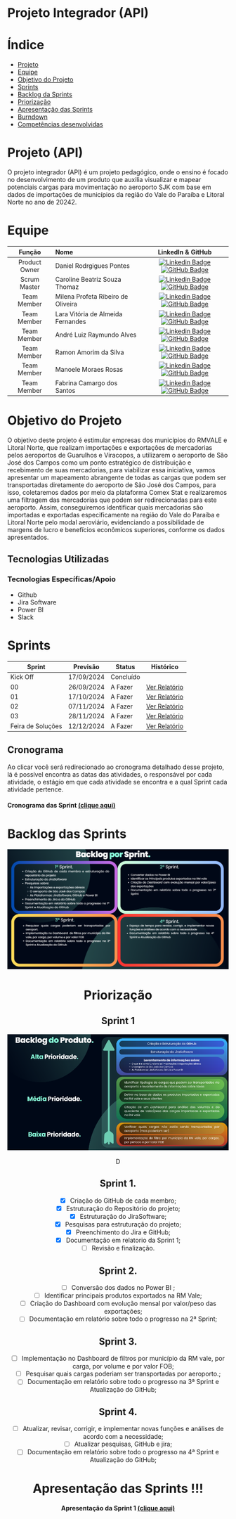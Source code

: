 # Projeto Integrador (API)
# Índice

* [Projeto](#projeto-API)
* [Equipe](#equipe)
* [Objetivo do Projeto](#objetivo-do-projeto)
* [Sprints](#Sprints)
* [Backlog da Sprints](#Backlog-das-Sprints)
* [Priorização](#Priorização)
* [Apresentação das Sprints](#Apresentação-das-sprints)
* [Burndown](#Burndown)
* [Competências desenvolvidas](#competências-desenvolvidas)


# Projeto (API) 
 O projeto integrador (API) é um projeto pedagógico, onde o ensino é focado no desenvolvimento de um produto que auxilia visualizar e mapear potenciais cargas para movimentação no aeroporto SJK com base em dados de importações de municípios da região do Vale do Paraíba e Litoral Norte no ano de 20242. 


# Equipe
|    Função     | Nome                                  |                                                                                                                                                      LinkedIn & GitHub                                                                                                                                                      |
| :-----------: | :------------------------------------ | :-------------------------------------------------------------------------------------------------------------------------------------------------------------------------------------------------------------------------------------------------------------------------------------------------------------------------: |
| Product Owner |   Daniel Rodrgigues Pontes        |     [![Linkedin Badge](https://img.shields.io/badge/Linkedin-blue?style=flat-square&logo=Linkedin&logoColor=white)](https://www.linkedin.com/in/daniel-pontes-919444245?utm_source=share&utm_campaign=share_via&utm_content=profile&utm_medium=android_app) [![GitHub Badge](https://img.shields.io/badge/GitHub-111217?style=flat-square&logo=github&logoColor=white)](https://github.com/pontessdaniel)              |
| Scrum Master  | Caroline Beatriz Souza Thomaz |      [![Linkedin Badge](https://img.shields.io/badge/Linkedin-blue?style=flat-square&logo=Linkedin&logoColor=white)](https://www.linkedin.com/in/caroline-thomaz-33905718a?utm_source=share&utm_campaign=share_via&utm_content=profile&utm_medium=android_app) [![GitHub Badge](https://img.shields.io/badge/GitHub-111217?style=flat-square&logo=github&logoColor=white)](https://github.com/CarolThomaz)     |
| Team Member   | Milena Profeta Ribeiro de Oliveira         |         [![Linkedin Badge](https://img.shields.io/badge/Linkedin-blue?style=flat-square&logo=Linkedin&logoColor=white)](https://www.linkedin.com/in/milena-profeta-de-oliveira-3a710220a?utm_source=share&utm_campaign=share_via&utm_content=profile&utm_medium=android_app) [![GitHub Badge](https://img.shields.io/badge/GitHub-111217?style=flat-square&logo=github&logoColor=white)](https://github.com/MilenaProfeta)        |
|  Team Member  | Lara Vitória de Almeida Fernandes     |         [![Linkedin Badge](https://img.shields.io/badge/Linkedin-blue?style=flat-square&logo=Linkedin&logoColor=white)](https://www.linkedin.com/in/lara-vit%C3%B3ria-almeida-fernandes-83599b2a4?utm_source=share&utm_campaign=share_via&utm_content=profile&utm_medium=android_app) [![GitHub Badge](https://img.shields.io/badge/GitHub-111217?style=flat-square&logo=github&logoColor=white)](https://github.com/LaraVF)        |
|  Team Member  | André Luiz Raymundo Alves            |   [![Linkedin Badge](https://img.shields.io/badge/Linkedin-blue?style=flat-square&logo=Linkedin&logoColor=white)](https://www.linkedin.com/in/andre-alves-a20a691bb) [![GitHub Badge](https://img.shields.io/badge/GitHub-111217?style=flat-square&logo=github&logoColor=white)](https://github.com/AndreAlves44)   |
|  Team Member  | Ramon Amorim da Silva            |   [![Linkedin Badge](https://img.shields.io/badge/Linkedin-blue?style=flat-square&logo=Linkedin&logoColor=white)](https://www.linkedin.com/in/ramon-amorim-da-silva-512a54327/) [![GitHub Badge](https://img.shields.io/badge/GitHub-111217?style=flat-square&logo=github&logoColor=white)](https://github.com/ramonads42)   |
|  Team Member  | Manoele Moraes Rosas            |   [![Linkedin Badge](https://img.shields.io/badge/Linkedin-blue?style=flat-square&logo=Linkedin&logoColor=white)](https://www.linkedin.com/in/manoele-moraes-9b3345210?utm_source=share&utm_campaign=share_via&utm_content=profile&utm_medium=ios_app) [![GitHub Badge](https://img.shields.io/badge/GitHub-111217?style=flat-square&logo=github&logoColor=white)](https://github.com/Manoelemoraes)   |
|  Team Member  | Fabrina Camargo dos Santos            |   [![Linkedin Badge](https://img.shields.io/badge/Linkedin-blue?style=flat-square&logo=Linkedin&logoColor=white)](https://www.linkedin.com/in/fabrina-camargo-385703302?utm_source=share&utm_campaign=share_via&utm_content=profile&utm_medium=android_app) [![GitHub Badge](https://img.shields.io/badge/GitHub-111217?style=flat-square&logo=github&logoColor=white)](https://github.com/camargofabrina)   |



# Objetivo do Projeto
O objetivo deste projeto é estimular empresas dos municípios do RMVALE e Litoral Norte, que realizam importações e exportações de mercadorias pelos aeroportos de Guarulhos e Viracopos, a utilizarem o aeroporto de São José dos Campos como um ponto estratégico de distribuição e recebimento de suas mercadorias, para viabilizar essa iniciativa, vamos apresentar um mapeamento abrangente de todas as cargas que podem ser transportadas diretamente do aeroporto de São José dos Campos, para isso, coletaremos dados por meio da plataforma Comex Stat e realizaremos uma filtragem das mercadorias que podem ser redirecionadas para este aeroporto. Assim, conseguiremos identificar quais mercadorias são importadas e exportadas especificamente na região do Vale do Paraíba e Litoral Norte pelo modal aeroviário, evidenciando a possibilidade de margens de lucro e benefícios econômicos superiores, conforme os dados apresentados.
## Tecnologias Utilizadas

 ### Tecnologias Específicas/Apoio
 - Github
 - Jira Software
 - Power BI
 - Slack
# Sprints

Sprint | Previsão | Status| Histórico|
|------|--------|------|--------| 
|Kick Off| 17/09/2024 | Concluído | | 
|00| 26/09/2024 | A Fazer |[Ver Relatório](https://github.com/pontessdaniel/PIL-Aeroporto/tree/main/Relat%C3%B3rios/PDFs/Relatório-de-atividades.pdf) | 
|01|  17/10/2024| A Fazer |[Ver Relatório]() | 
|02| 07/11/2024 | A Fazer |[Ver Relatório]() | 
|03| 28/11/2024 | A Fazer |[Ver Relatório](https://github.com/Talesfn1/Projeto_API/blob/main/Relatorios/Relat%C3%B3rio%204.pdf)  | 
|Feira de Soluções|12/12/2024 | A Fazer |[Ver Relatório](https://fatecsjc-prd.azurewebsites.net/downloads/estagio/modelo_relatorio_estagio_gpi.docx) | 

## Cronograma
Ao clicar você será redirecionado ao cronograma detalhado desse projeto, lá é possível encontra as datas das atividades, o responsável por cada atividade, o estágio em que cada atividade se encontra e a qual Sprint cada atividade pertence.

#### Cronograma das Sprint [(clique aqui)](https://github.com/users/ramonads42/projects/2/views/1)

# Backlog das Sprints
  
<div align="center">
    
![sprint backlog](https://github.com/Talesfn1/Projeto_API/blob/main/BackLogIMG/Attback3.png)
# Priorização
## Sprint 1
![product backlog](https://github.com/Talesfn1/Projeto_API/blob/main/BackLogIMG/BacklogP1.png)
<!-- Seção para revisão####
## Sprint 2
![product backlog](https://github.com/Talesfn1/Projeto_API/blob/main/BackLogIMG/Sprint2.png)
## Sprint 3
![product backlog](https://github.com/Talesfn1/Projeto_API/blob/main/BackLogIMG/3sprint.png)
## Sprint 4
![product backlog](https://github.com/Talesfn1/Projeto_API/blob/main/BackLogIMG/sprint4.png)
</div>
-->
D
<!-- Seção para revisão####
# Burndown
### Sprint 1
![sprint backlog](https://github.com/Talesfn1/Projeto_API/blob/main/BackLogIMG/Burndown.png)
### Sprint 2
![sprint backlog](https://github.com/Talesfn1/Projeto_API/blob/main/BackLogIMG/Burndown%232.png)
### Sprint 3
![sprint backlog](https://github.com/Talesfn1/Projeto_API/blob/main/BackLogIMG/Burndown3.png)
### Sprint 4
![sprint backlog](https://github.com/Talesfn1/Projeto_API/blob/main/BackLogIMG/Burndown4.png)
-->  

## Sprint 1. 
- [x] Criação do GitHub de cada membro;
- [x] Estruturação do Repositório do projeto;
- [x] Estruturação do JiraSoftware;
- [x] Pesquisas para estruturação do projeto;
- [x] Preenchimento do Jira e GitHub;
- [x] Documentação em relatorio da Sprint 1;
- [ ] Revisão e finalização.
## Sprint 2. 
- [ ] Conversão dos dados no Power BI ;
- [ ] Identificar principais produtos exportados na RM Vale;
- [ ] Criação do Dashboard com evolução mensal por valor/peso das exportações;
- [ ] Documentação em relatório sobre todo o progresso na 2ª Sprint;
## Sprint 3. 
- [ ] Implementação no Dashboard de filtros por município da RM vale, por carga, por volume e por valor FOB;
- [ ] Pesquisar quais cargas poderiam ser transportadas por aeroporto.;
- [ ] Documentação em relatório sobre todo o progresso na 3ª Sprint e Atualização do GitHub;
## Sprint 4. 
- [ ] Atualizar, revisar, corrigir, e implementar novas funções e análises de acordo com a necessidade;
- [ ] Atualizar pesquisas, GitHub e jira;
- [ ] Documentação em relatório sobre todo o progresso na 4ª Sprint e Atualização do GitHub;
# Apresentação das Sprints !!!

#### Apresentação da Sprint 1 [(clique aqui)]()
<!-- Seção para revisão
#### Apresentação da Sprint 2 [(clique aqui)]()
#### Apresentação da Sprint 3 [(clique aqui)]()
#### Apresentação da Sprint 4 [(clique aqui)](https://github.com/Talesfn1/Projeto_API/blob/main/Projeto%20-%20API%203.pdf)-->
<!-- Seção para revisão
# Competências desenvolvidas

## Hard Skill (saber tecnológico)
<details>
<summary>Hard Skills desenvolvidas</summary>
  
| Tecnologia/Metodologia | Classificação |
| ---------------------- | ------------- |
| GitHub | ★ ★ ★ ★ ★ ★ ★ ★ ☆ ☆ |
| Gestão de Projetos | ★ ★ ★ ★ ★ ★ ☆ ☆ ☆ ☆ |
| Scrum Master | ★ ★ ★ ★ ★ ★ ★ ★ ★ ★ |
| Prodct Owner | ★ ★ ★ ★ ★ ★ ★ ★ ☆ ☆ |
 
</details>

## Soft Skill (saber comportamental)
<details>
<summary>Soft Skills desenvolvidas</summary>

| Habilidades | Classificação |
| ---------------------- | ------------- |
| Colaboração | ★ ★ ★ ★ ★ ☆ ☆ ☆ ☆ ☆ |
| Proatividade| ★ ★ ★ ★ ★ ★ ☆ ☆ ☆ ☆ |
| Pensamento Crítico | ★ ★ ★ ★ ★ ★ ★ ☆ ☆ ☆ |
| Gerenciamento de Tempo | ★ ★ ★ ★ ★ ★ ★ ★ ☆ ☆ |
| Adaptabilidade | ★ ★ ★ ★ ★ ★ ★ ☆ ☆ ☆ |
| Resiliência | ★ ★ ★ ★ ★ ★ ★ ☆ ☆ ☆ |

</details>
-->
